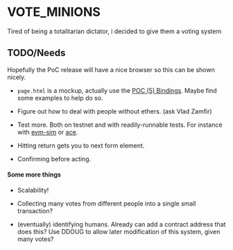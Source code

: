 # VOTE_MINIONS
Tired of being a totalitarian dictator, i decided to give them a voting system

## TODO/Needs
Hopefully the PoC release will have a nice browser so this can be shown nicely.

* `page.html` is a mockup, actually use the [POC (5) Bindings](https://github.com/ethereum/cpp-ethereum/wiki/PoC-5-JS-Bindings). 
  Maybe find some examples to help do so.

* Figure out how to deal with people without ethers. (ask Vlad Zamfir)

* Test more. Both on testnet and with readily-runnable tests. For instance with
  [evm-sim](https://github.com/EtherCasts/evm-sim/) or 
  [ace](https://gitorious.org/robmyers/ethereum-ace/source/20aba9c820bbfa2a7bd7bf9870411663a438f500:).

* Hitting return gets you to next form element.

* Confirming before acting.

#### Some more things

* Scalability!

* Collecting many votes from different people into a single small transaction?

* (eventually) identifying humans. Already can add a contract address that does
  this? Use DDOUG to allow later modification of this system, given many votes?
